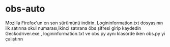 # obs-auto
Mozilla Firefox'un en son sürümünü indirin.
Logininformation.txt dosyasının ilk satırına okul numarası,ikinci satırana öbs şifresi girip kaydedin
Geckodriver.exe , logininformation.txt ve obs.py aynı klasörde iken obs.py yi çalıştırın
